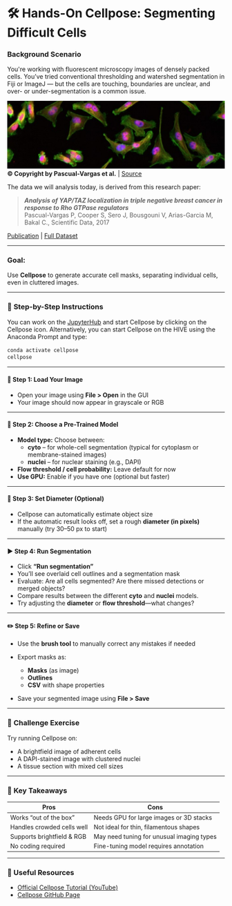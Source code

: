 # 🛠️ **Hands-On Cellpose: Segmenting Difficult Cells**

### **Background Scenario**

You're working with fluorescent microscopy images of densely packed cells. 
You’ve tried conventional thresholding and watershed segmentation in Fiji or ImageJ
— but the cells are touching, boundaries are unclear, and over- or under-segmentation is a 
common issue.

![ImageData](vargas_image.jpg)
**© Copyright by Pascual-Vargas et al.** |
[Source](https://idr.openmicroscopy.org/webclient/img_detail/2874783/?well=1246992)

The data we will analysis today, is derived from this research paper: 

>***Analysis of YAP/TAZ localization in triple negative breast cancer in response to Rho GTPase regulators*** <br>
Pascual-Vargas P, Cooper S, Sero J, Bousgouni V, Arias-Garcia M, Bakal C., Scientific Data, 2017

[Publication](https://pmc.ncbi.nlm.nih.gov/articles/PMC5332010/) | [Full Dataset](https://idr.openmicroscopy.org/webclient/?show=screen-1651)

---

### **Goal:** 
Use **Cellpose** to generate accurate cell masks, separating individual cells, 
even in cluttered images.

---

### 🧭 **Step-by-Step Instructions**

You can work on the [JupyterHub](https://jupyterhub.uni-muenster.de/) and start Cellpose by clicking on the Cellpose icon.
Alternatively, you can start Cellpose on the HIVE using the Anaconda Prompt and type:
```bash
conda activate cellpose
cellpose
``` 
---
#### 📂 Step 1: Load Your Image

* Open your image using **File > Open** in the GUI
* Your image should now appear in grayscale or RGB

---

#### 🧠 Step 2: Choose a Pre-Trained Model

- **Model type:** Choose between:
	- **cyto** – for whole-cell segmentation (typical for cytoplasm or membrane-stained images)
	- **nuclei** – for nuclear staining (e.g., DAPI) 
- **Flow threshold / cell probability:** Leave default for now
- **Use GPU:** Enable if you have one (optional but faster)

---

#### 📐 Step 3: Set Diameter (Optional)

* Cellpose can automatically estimate object size
* If the automatic result looks off, set a rough **diameter (in pixels)** manually (try 30–50 px to start)

---

#### ▶️ Step 4: Run Segmentation

* Click **“Run segmentation”**
* You’ll see overlaid cell outlines and a segmentation mask
* Evaluate: Are all cells segmented? Are there missed detections or merged objects?
* Compare results between the different **cyto** and **nuclei** models.
* Try adjusting the **diameter** or **flow threshold**—what changes?

---

#### ✏️ Step 5: Refine or Save

* Use the **brush tool** to manually correct any mistakes if needed
* Export masks as:

  * **Masks** (as image)
  * **Outlines**
  * **CSV** with shape properties
* Save your segmented image using **File > Save**

---

### 🧪 **Challenge Exercise**

Try running Cellpose on:

* A brightfield image of adherent cells
* A DAPI-stained image with clustered nuclei
* A tissue section with mixed cell sizes

---

### 📌 **Key Takeaways**

| Pros                       | Cons                                      |
| -------------------------- | ----------------------------------------- |
| Works “out of the box”     | Needs GPU for large images or 3D stacks   |
| Handles crowded cells well | Not ideal for thin, filamentous shapes    |
| Supports brightfield & RGB | May need tuning for unusual imaging types |
| No coding required         | Fine-tuning model requires annotation     |

---

### 🔗 Useful Resources

* [Official Cellpose Tutorial (YouTube)](https://www.youtube.com/watch?v=K1o2YzEYrRc)
* [Cellpose GitHub Page](https://github.com/MouseLand/cellpose)
